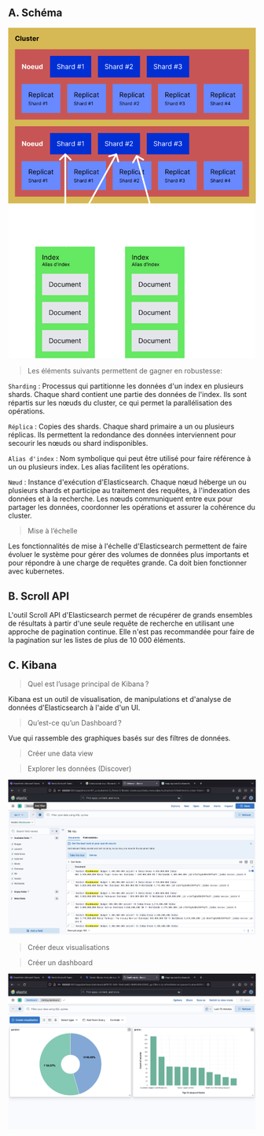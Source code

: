 ## A. Schéma

![schema](./images/tp3-schema.png)

> Les éléments suivants permettent de gagner en robustesse:

`Sharding` : Processus qui partitionne les données d'un index en plusieurs shards. Chaque shard contient une partie des données de l'index. Ils sont répartis sur les nœuds du cluster, ce qui permet la parallélisation des opérations.

`Réplica` : Copies des shards. Chaque shard primaire a un ou plusieurs réplicas. Ils permettent la redondance des données interviennent pour secourir les nœuds ou shard indisponibles.

`Alias d'index` : Nom symbolique qui peut être utilisé pour faire référence à un ou plusieurs index. Les alias facilitent les opérations.

`Nœud` : Instance d'exécution d'Elasticsearch. Chaque nœud héberge un ou plusieurs shards et participe au traitement des requêtes, à l'indexation des données et à la recherche. Les nœuds communiquent entre eux pour partager les données, coordonner les opérations et assurer la cohérence du cluster.

> Mise à l’échelle

Les fonctionnalités de mise à l'échelle d'Elasticsearch permettent de faire évoluer le système pour gérer des volumes de données plus importants et pour répondre à une charge de requêtes grande. Ca doit bien fonctionner avec kubernetes.

## B. Scroll API

L'outil Scroll API d'Elasticsearch permet de récupérer de grands ensembles de résultats à partir d'une seule requête de recherche en utilisant une approche de pagination continue. Elle n'est pas recommandée pour faire de la pagination sur les listes de plus de 10 000 éléments.

## C. Kibana

> Quel est l’usage principal de Kibana ?

Kibana est un outil de visualisation, de manipulations et d'analyse de données d'Elasticsearch à l'aide d'un UI.

> Qu’est-ce qu’un Dashboard ?

Vue qui rassemble des graphiques basés sur des filtres de données.

> Créer une data view

> Explorer les données (Discover)

![schema](./images/dataview.png)

> Créer deux visualisations

> Créer un dashboard

![dashboard](./images/dashboard.png)
